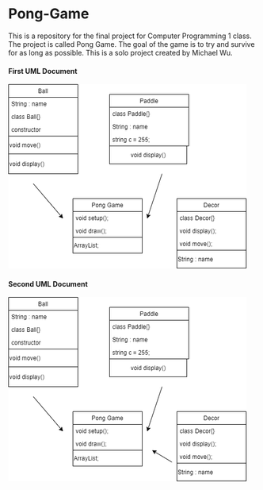 # Pong-Game
This is a repository for the final project for Computer Programming 1 class. The project is called Pong Game. The goal of the game is to try and survive for as long as possible. This is a solo project created by Michael Wu.
#### First UML Document
![UML1](https://github.com/michaelxcw/Pong-Game/blob/main/images/uml.png?raw=true)
#### Second UML Document
![UML2](https://github.com/michaelxcw/Pong-Game/blob/main/images/newunl.png?raw=true)
